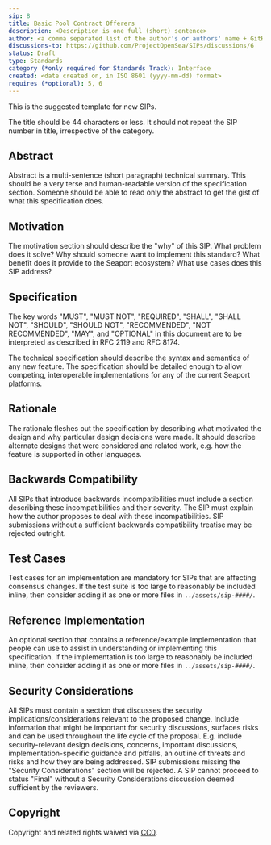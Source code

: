 ```yaml
---
sip: 8
title: Basic Pool Contract Offerers
description: <Description is one full (short) sentence>
author: <a comma separated list of the author's or authors' name + GitHub username (in parenthesis), or name and email (in angle brackets).  Example, FirstName LastName (@GitHubUsername), FirstName LastName <foo@bar.com>, FirstName (@GitHubUsername) and GitHubUsername (@GitHubUsername)>
discussions-to: https://github.com/ProjectOpenSea/SIPs/discussions/6
status: Draft
type: Standards
category (*only required for Standards Track): Interface
created: <date created on, in ISO 8601 (yyyy-mm-dd) format>
requires (*optional): 5, 6
---
```


This is the suggested template for new SIPs.

The title should be 44 characters or less. It should not repeat the SIP number in title, irrespective of the category.

## Abstract

Abstract is a multi-sentence (short paragraph) technical summary. This should be a very terse and human-readable version of the specification section. Someone should be able to read only the abstract to get the gist of what this specification does.

## Motivation

The motivation section should describe the "why" of this SIP. What problem does it solve? Why should someone want to implement this standard? What benefit does it provide to the Seaport ecosystem? What use cases does this SIP address?

## Specification

The key words "MUST", "MUST NOT", "REQUIRED", "SHALL", "SHALL NOT", "SHOULD", "SHOULD NOT", "RECOMMENDED", "NOT RECOMMENDED", "MAY", and "OPTIONAL" in this document are to be interpreted as described in RFC 2119 and RFC 8174.

The technical specification should describe the syntax and semantics of any new feature. The specification should be detailed enough to allow competing, interoperable implementations for any of the current Seaport platforms.

## Rationale

The rationale fleshes out the specification by describing what motivated the design and why particular design decisions were made. It should describe alternate designs that were considered and related work, e.g. how the feature is supported in other languages.

## Backwards Compatibility

All SIPs that introduce backwards incompatibilities must include a section describing these incompatibilities and their severity. The SIP must explain how the author proposes to deal with these incompatibilities. SIP submissions without a sufficient backwards compatibility treatise may be rejected outright.

## Test Cases

Test cases for an implementation are mandatory for SIPs that are affecting consensus changes. If the test suite is too large to reasonably be included inline, then consider adding it as one or more files in `../assets/sip-####/`.

## Reference Implementation

An optional section that contains a reference/example implementation that people can use to assist in understanding or implementing this specification. If the implementation is too large to reasonably be included inline, then consider adding it as one or more files in `../assets/sip-####/`.

## Security Considerations

All SIPs must contain a section that discusses the security implications/considerations relevant to the proposed change. Include information that might be important for security discussions, surfaces risks and can be used throughout the life cycle of the proposal. E.g. include security-relevant design decisions, concerns, important discussions, implementation-specific guidance and pitfalls, an outline of threats and risks and how they are being addressed. SIP submissions missing the "Security Considerations" section will be rejected. A SIP cannot proceed to status "Final" without a Security Considerations discussion deemed sufficient by the reviewers.

## Copyright

Copyright and related rights waived via [CC0](../LICENSE.md).
